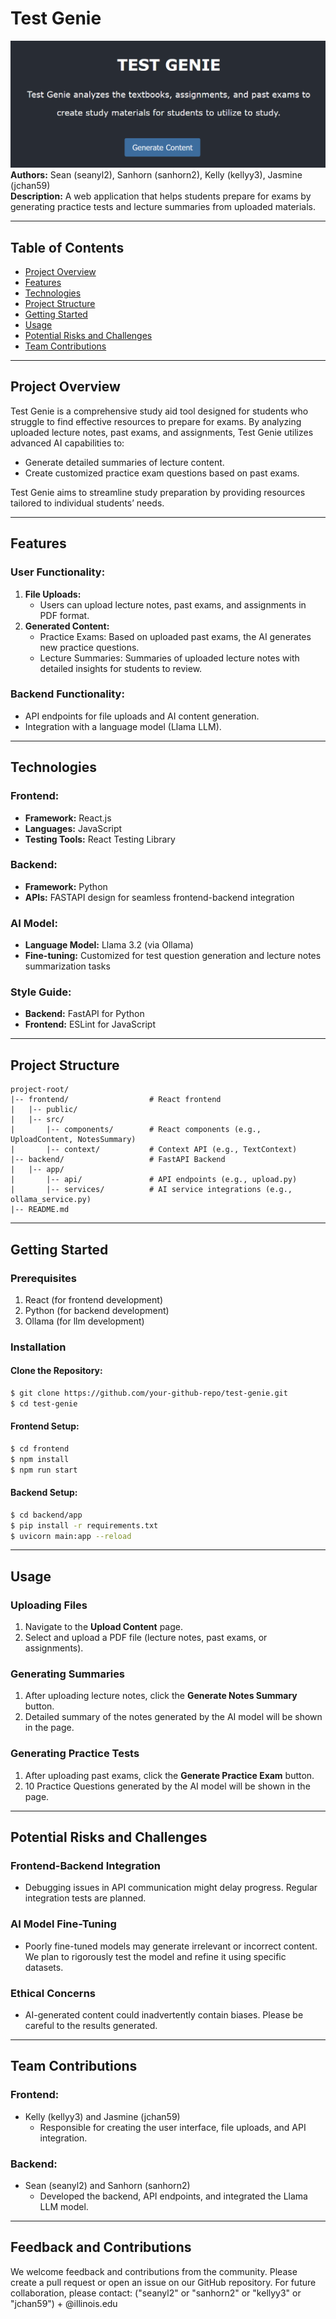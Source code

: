 # Test Genie
![Test Genie Logo](assets/image.png)
**Authors:** Sean (seanyl2), Sanhorn (sanhorn2), Kelly (kellyy3), Jasmine (jchan59)  
**Description:** A web application that helps students prepare for exams by generating practice tests and lecture summaries from uploaded materials.

---

## Table of Contents
- [Project Overview](#project-overview)
- [Features](#features)
- [Technologies](#technologies)
- [Project Structure](#project-structure)
- [Getting Started](#getting-started)
- [Usage](#usage)
- [Potential Risks and Challenges](#potential-risks-and-challenges)
- [Team Contributions](#team-contributions)

---

## Project Overview
Test Genie is a comprehensive study aid tool designed for students who struggle to find effective resources to prepare for exams. By analyzing uploaded lecture notes, past exams, and assignments, Test Genie utilizes advanced AI capabilities to:
- Generate detailed summaries of lecture content.
- Create customized practice exam questions based on past exams.

Test Genie aims to streamline study preparation by providing resources tailored to individual students’ needs.

---

## Features

### User Functionality:
1. **File Uploads:**
   - Users can upload lecture notes, past exams, and assignments in PDF format.
2. **Generated Content:**
   - Practice Exams: Based on uploaded past exams, the AI generates new practice questions.
   - Lecture Summaries: Summaries of uploaded lecture notes with detailed insights for students to review.

### Backend Functionality:
- API endpoints for file uploads and AI content generation.
- Integration with a language model (Llama LLM).

---

## Technologies

### Frontend:
- **Framework:** React.js
- **Languages:** JavaScript
- **Testing Tools:** React Testing Library

### Backend:
- **Framework:** Python
- **APIs:** FASTAPI design for seamless frontend-backend integration

### AI Model:
- **Language Model:** Llama 3.2 (via Ollama)
- **Fine-tuning:** Customized for test question generation and lecture notes summarization tasks

### Style Guide:
- **Backend:** FastAPI for Python
- **Frontend:** ESLint for JavaScript

---

## Project Structure

```plaintext
project-root/
|-- frontend/                  # React frontend
|   |-- public/
|   |-- src/
|       |-- components/        # React components (e.g., UploadContent, NotesSummary)
|       |-- context/           # Context API (e.g., TextContext)
|-- backend/                   # FastAPI Backend
|   |-- app/
|       |-- api/               # API endpoints (e.g., upload.py)
|       |-- services/          # AI service integrations (e.g., ollama_service.py)
|-- README.md
```

---

## Getting Started

### Prerequisites
1. React (for frontend development)
2. Python (for backend development)
3. Ollama (for llm development)

### Installation

#### Clone the Repository:
```bash
$ git clone https://github.com/your-github-repo/test-genie.git
$ cd test-genie
```

#### Frontend Setup:
```bash
$ cd frontend
$ npm install
$ npm run start
```

#### Backend Setup:
```bash
$ cd backend/app
$ pip install -r requirements.txt
$ uvicorn main:app --reload
```

---

## Usage

### Uploading Files
1. Navigate to the **Upload Content** page.
2. Select and upload a PDF file (lecture notes, past exams, or assignments).

### Generating Summaries
1. After uploading lecture notes, click the **Generate Notes Summary** button.
2. Detailed summary of the notes generated by the AI model will be shown in the page.

### Generating Practice Tests
1. After uploading past exams, click the **Generate Practice Exam** button.
2. 10 Practice Questions generated by the AI model will be shown in the page.

---

## Potential Risks and Challenges

### Frontend-Backend Integration
- Debugging issues in API communication might delay progress. Regular integration tests are planned.

### AI Model Fine-Tuning
- Poorly fine-tuned models may generate irrelevant or incorrect content. We plan to rigorously test the model and refine it using specific datasets.

### Ethical Concerns
- AI-generated content could inadvertently contain biases. Please be careful to the results generated.

---

## Team Contributions

### Frontend:
- Kelly (kellyy3) and Jasmine (jchan59)
  - Responsible for creating the user interface, file uploads, and API integration.

### Backend:
- Sean (seanyl2) and Sanhorn (sanhorn2)
  - Developed the backend, API endpoints, and integrated the Llama LLM model.

---

## Feedback and Contributions
We welcome feedback and contributions from the community. Please create a pull request or open an issue on our GitHub repository.
For future collaboration, please contact:  ("seanyl2" or "sanhorn2" or "kellyy3" or "jchan59") + @illinois.edu